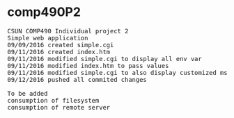 # comp490P2
<pre>
CSUN COMP490 Individual project 2
Simple web application
09/09/2016 created simple.cgi
09/11/2016 created index.htm
09/11/2016 modified simple.cgi to display all env var
09/11/2016 modified index.htm to pass values
09/11/2016 modified simple.cgi to also display customized msg using GET
09/12/2016 pushed all commited changes

To be added
consumption of filesystem
consumption of remote server
</pre>
